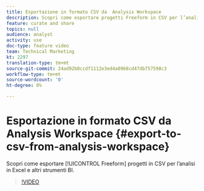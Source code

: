```yaml
---
title: Esportazione in formato CSV da  Analysis Workspace
description: Scopri come esportare progetti Freeform in CSV per l’analisi in Excel e altri strumenti BI.
feature: curate and share
topics: null
audience: analyst
activity: use
doc-type: feature video
team: Technical Marketing
kt: 2297
translation-type: tm+mt
source-git-commit: 24ad92b0ccdf1112e3ed4a0968cd47db757598c3
workflow-type: tm+mt
source-wordcount: '0'
ht-degree: 0%

---
```



# Esportazione in formato CSV da  Analysis Workspace {#export-to-csv-from-analysis-workspace}

Scopri come esportare [!UICONTROL Freeform] progetti in CSV per l’analisi in Excel e altri strumenti BI.

>[!VIDEO](https://video.tv.adobe.com/v/24712/?quality=12)
